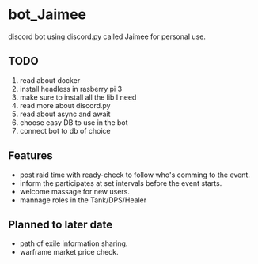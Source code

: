 # bot_Jaimee
discord bot using discord.py called Jaimee for personal use.

## TODO 
1. read about docker 
2. install headless in rasberry pi 3
3. make sure to install all the lib I need
4. read more about discord.py
5. read about async and await 
6. choose easy DB to use in the bot
7. connect bot to db of choice 

## Features
- post raid time with ready-check to follow who's comming to the event.
- inform the participates at set intervals before the event starts.
- welcome massage for new users.
- mannage roles in the Tank/DPS/Healer

## Planned to later date
- path of exile information sharing.
- warframe market price check.


